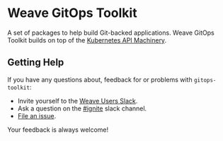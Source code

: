 # Weave GitOps Toolkit

A set of packages to help build Git-backed applications.
Weave GitOps Toolkit builds on top of the [Kubernetes API Machinery](https://github.com/kubernetes/apimachinery).

## Getting Help

If you have any questions about, feedback for or problems with `gitops-toolkit`:

- Invite yourself to the <a href="https://slack.weave.works/" target="_blank">Weave Users Slack</a>.
- Ask a question on the [#ignite](https://weave-community.slack.com/messages/general/) slack channel.
- [File an issue](https://github.com/weaveworks/gitops-toolkit/issues/new).

Your feedback is always welcome!
